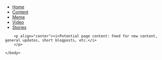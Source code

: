 <html>
<html>
	<head>
		<link rel="stylesheet" type="text/css" href="mystyle.css">
		<title>Nisse Content</title>
	</head>
	<body>
		<ul>
		<li><a href="index.html">Home</a></li>
		<li><a class="active" href="content.html">Content</a></li>
		<li><a href="meme.html">Meme</a></li>
		<li><a href="video.html">Video</a></li>
		<li><a href="stories.html">Stories</a></li>
		</ul>
		
		<p align="center"><i>Potential page content: Feed for new content, general updates, short blogposts, etc.</i>
		</p>
		
	</body>
	
</html>
